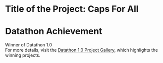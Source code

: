 # Title of the Project: Caps For All  

# Datathon Achievement  
Winner of Datathon 1.0  
For more details, visit the [Datathon 1.0 Project Gallery](https://csueastbay-datathon-2024.devpost.com/project-gallery), which highlights the winning projects.  
